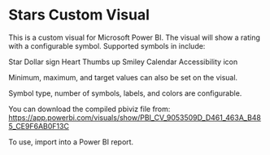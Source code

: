 # Stars Custom Visual

This is a custom visual for Microsoft Power BI. The visual will show a rating with a configurable symbol. Supported symbols in include:
 
Star
Dollar sign
Heart
Thumbs up
Smiley
Calendar
Accessibility icon
 
Minimum, maximum, and target values can also be set on the visual.
 
Symbol type, number of symbols, labels, and colors are configurable.


You can download the compiled pbiviz file from:
https://app.powerbi.com/visuals/show/PBI_CV_9053509D_D461_463A_B485_CE9F6AB0F13C

To use, import into a Power BI report. 
